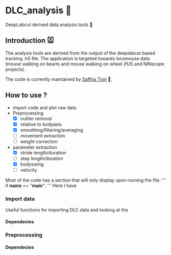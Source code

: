 # DLC_analysis :brain:
DeepLabcut derived data analysis tools :mouse2:

## Introduction :mouse:
The analysis tools are derived from the output of the deeplabcut based tracking .h5 file. 
The application is targeted towards locomouse data (mouse walking on beam) and mouse walking on wheel (fUS and NINscope projects). 

The code is currently maintained by [Saffira Tjon](https://neuro.nl/person/Saffira-Tjon) :pig:. 

## How to use ? 
* import code and plot raw data 
* Preprocessing
  * [x] outlier removal
  * [x] relative to bodyaxis
  * [x] smoothing/filtering/averaging
  * [ ] movement extraction
  * [ ] weight correction
* parameter extraction
  * [x] stride length/duration
  * [ ] step length/duration
  * [x] bodyswing
  * [ ] velocity

Most of the code has a section that will only display upon running the file:
'''
if __name__ == "__main__":
'''
Here I have 

### Import data 
Useful functions for importing DLC data and looking at the 

#### Dependecies
### Preprocessing
#### Dependecies
